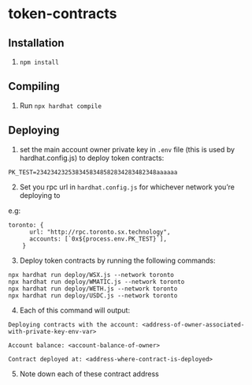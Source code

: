 # token-contracts

## Installation

1. `npm install`

## Compiling

1. Run `npx hardhat compile`

## Deploying

1. set the main account owner private key in `.env` file (this is used by hardhat.config.js) to deploy token contracts:

```
PK_TEST=2342342325383458348582834283482348aaaaaa
```

2. Set you rpc url in `hardhat.config.js` for whichever network you’re deploying to

e.g:

```
toronto: {
      url: "http://rpc.toronto.sx.technology",
      accounts: [`0x${process.env.PK_TEST}`],
    }
```

3. Deploy token contracts by running the following commands:

```
npx hardhat run deploy/WSX.js --network toronto
npx hardhat run deploy/WMATIC.js --network toronto
npx hardhat run deploy/WETH.js --network toronto
npx hardhat run deploy/USDC.js --network toronto

```

4. Each of this command will output:

```
Deploying contracts with the account: <address-of-owner-associated-with-private-key-env-var>

Account balance: <account-balance-of-owner>

Contract deployed at: <address-where-contract-is-deployed>
```

5. Note down each of these contract address
